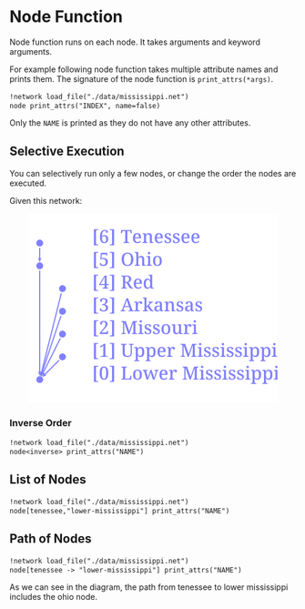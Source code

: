 # Node Function
Node function runs on each node. It takes arguments and keyword arguments.

For example following node function takes multiple attribute names and prints them. The signature of the node function is `print_attrs(*args)`.

```task run
!network load_file("./data/mississippi.net")
node print_attrs("INDEX", name=false)
```

Only the `NAME` is printed as they do not have any other attributes.

## Selective Execution
You can selectively run only a few nodes, or change the order the
nodes are executed.

Given this network:

<center>

![Network Diagram](../data/mississippi.svg)

</center>


### Inverse Order
```task run
!network load_file("./data/mississippi.net")
node<inverse> print_attrs("NAME")
```

## List of Nodes
```task run
!network load_file("./data/mississippi.net")
node[tenessee,"lower-mississippi"] print_attrs("NAME")
```

## Path of Nodes
```task run
!network load_file("./data/mississippi.net")
node[tenessee -> "lower-mississippi"] print_attrs("NAME")
```

As we can see in the diagram, the path from tenessee to lower
mississippi includes the ohio node.
